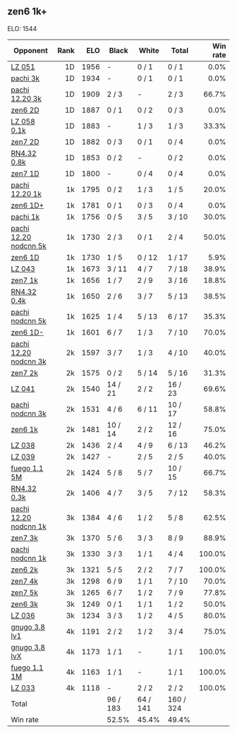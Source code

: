 ## zen6 1k+ ##

ELO: 1544

Opponent | Rank | ELO | Black | White | Total | Win rate
---------|-----:|----:|-------|-------|-------|-------:
[LZ 051](LZ%20051.md) | 1D | 1956 | - | 0 / 1 | 0 / 1 | 0.0%
[pachi 3k](pachi%203k.md) | 1D | 1934 | - | 0 / 1 | 0 / 1 | 0.0%
[pachi 12.20 3k](pachi%2012.20%203k.md) | 1D | 1909 | 2 / 3 | - | 2 / 3 | 66.7%
[zen6 2D](zen6%202D.md) | 1D | 1887 | 0 / 1 | 0 / 2 | 0 / 3 | 0.0%
[LZ 058 0.1k](LZ%20058%200.1k.md) | 1D | 1883 | - | 1 / 3 | 1 / 3 | 33.3%
[zen7 2D](zen7%202D.md) | 1D | 1882 | 0 / 3 | 0 / 1 | 0 / 4 | 0.0%
[RN4.32 0.8k](RN4.32%200.8k.md) | 1D | 1853 | 0 / 2 | - | 0 / 2 | 0.0%
[zen7 1D](zen7%201D.md) | 1D | 1800 | - | 0 / 4 | 0 / 4 | 0.0%
[pachi 12.20 1k](pachi%2012.20%201k.md) | 1k | 1795 | 0 / 2 | 1 / 3 | 1 / 5 | 20.0%
[zen6 1D+](zen6%201D+.md) | 1k | 1781 | 0 / 1 | 0 / 3 | 0 / 4 | 0.0%
[pachi 1k](pachi%201k.md) | 1k | 1756 | 0 / 5 | 3 / 5 | 3 / 10 | 30.0%
[pachi 12.20 nodcnn 5k](pachi%2012.20%20nodcnn%205k.md) | 1k | 1730 | 2 / 3 | 0 / 1 | 2 / 4 | 50.0%
[zen6 1D](zen6%201D.md) | 1k | 1730 | 1 / 5 | 0 / 12 | 1 / 17 | 5.9%
[LZ 043](LZ%20043.md) | 1k | 1673 | 3 / 11 | 4 / 7 | 7 / 18 | 38.9%
[zen7 1k](zen7%201k.md) | 1k | 1656 | 1 / 7 | 2 / 9 | 3 / 16 | 18.8%
[RN4.32 0.4k](RN4.32%200.4k.md) | 1k | 1650 | 2 / 6 | 3 / 7 | 5 / 13 | 38.5%
[pachi nodcnn 5k](pachi%20nodcnn%205k.md) | 1k | 1625 | 1 / 4 | 5 / 13 | 6 / 17 | 35.3%
[zen6 1D-](zen6%201D-.md) | 1k | 1601 | 6 / 7 | 1 / 3 | 7 / 10 | 70.0%
[pachi 12.20 nodcnn 3k](pachi%2012.20%20nodcnn%203k.md) | 2k | 1597 | 3 / 7 | 1 / 3 | 4 / 10 | 40.0%
[zen7 2k](zen7%202k.md) | 2k | 1575 | 0 / 2 | 5 / 14 | 5 / 16 | 31.3%
[LZ 041](LZ%20041.md) | 2k | 1540 | 14 / 21 | 2 / 2 | 16 / 23 | 69.6%
[pachi nodcnn 3k](pachi%20nodcnn%203k.md) | 2k | 1531 | 4 / 6 | 6 / 11 | 10 / 17 | 58.8%
[zen6 1k](zen6%201k.md) | 2k | 1481 | 10 / 14 | 2 / 2 | 12 / 16 | 75.0%
[LZ 038](LZ%20038.md) | 2k | 1436 | 2 / 4 | 4 / 9 | 6 / 13 | 46.2%
[LZ 039](LZ%20039.md) | 2k | 1427 | - | 2 / 5 | 2 / 5 | 40.0%
[fuego 1.1 5M](fuego%201.1%205M.md) | 2k | 1424 | 5 / 8 | 5 / 7 | 10 / 15 | 66.7%
[RN4.32 0.3k](RN4.32%200.3k.md) | 2k | 1406 | 4 / 7 | 3 / 5 | 7 / 12 | 58.3%
[pachi 12.20 nodcnn 1k](pachi%2012.20%20nodcnn%201k.md) | 3k | 1384 | 4 / 6 | 1 / 2 | 5 / 8 | 62.5%
[zen7 3k](zen7%203k.md) | 3k | 1370 | 5 / 6 | 3 / 3 | 8 / 9 | 88.9%
[pachi nodcnn 1k](pachi%20nodcnn%201k.md) | 3k | 1330 | 3 / 3 | 1 / 1 | 4 / 4 | 100.0%
[zen6 2k](zen6%202k.md) | 3k | 1321 | 5 / 5 | 2 / 2 | 7 / 7 | 100.0%
[zen7 4k](zen7%204k.md) | 3k | 1298 | 6 / 9 | 1 / 1 | 7 / 10 | 70.0%
[zen7 5k](zen7%205k.md) | 3k | 1265 | 6 / 7 | 1 / 2 | 7 / 9 | 77.8%
[zen6 3k](zen6%203k.md) | 3k | 1249 | 0 / 1 | 1 / 1 | 1 / 2 | 50.0%
[LZ 036](LZ%20036.md) | 3k | 1234 | 3 / 3 | 1 / 2 | 4 / 5 | 80.0%
[gnugo 3.8 lv1](gnugo%203.8%20lv1.md) | 4k | 1191 | 2 / 2 | 1 / 2 | 3 / 4 | 75.0%
[gnugo 3.8 lvX](gnugo%203.8%20lvX.md) | 4k | 1173 | 1 / 1 | - | 1 / 1 | 100.0%
[fuego 1.1 1M](fuego%201.1%201M.md) | 4k | 1163 | 1 / 1 | - | 1 / 1 | 100.0%
[LZ 033](LZ%20033.md) | 4k | 1118 | - | 2 / 2 | 2 / 2 | 100.0%
Total | | | 96 / 183 | 64 / 141 | 160 / 324 | 
Win rate| | | 52.5% | 45.4% | 49.4% | 
